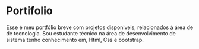 # Portifolio
Esse é meu portfólio breve com projetos disponiveis, relacionados á área de de tecnologia. Sou estudante técnico na área de desenvolvimento de sistema tenho conhecimento em, Html, Css e bootstrap. 
